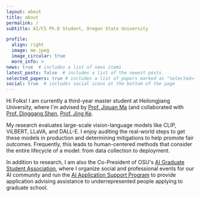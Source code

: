```yaml
---
layout: about
title: about
permalink: /
subtitle: AI/CS Ph.D Student, Oregon State University

profile:
  align: right
  image: me.jpeg
  image_circular: true
  more_info: >
news: true  # includes a list of news items
latest_posts: false  # includes a list of the newest posts
selected_papers: true # includes a list of papers marked as "selected={true}"
social: true  # includes social icons at the bottom of the page
---
```


Hi Folks! I am currently a third-year master student at Heilongjiang University, where I'm advised by [Prof. Jiquan Ma]([https://web.engr.oregonstate.edu/~leestef/](https://jsjrj.hlju.edu.cn/info/1969/1526.htm)) (and collaborated with [Prof. Dinggang Shen]([https://minsuk.com/](https://scholar.google.com/citations?user=v6VYQC8AAAAJ&hl=zh-CN)),
[Prof. Jing Ke]([[https://minsuk.com/](https://scholar.google.com/citations?user=v6VYQC8AAAAJ&hl=zh-CN](https://scholar.google.com/citations?hl=zh-CN&user=zX41yC8AAAAJ))).

My research evaluates large-scale vision-language models like CLIP, ViLBERT, LLaVA, and DALL-E. I enjoy auditing the real-world steps to get these models in production and determining mitigations to help promote fair outcomes. Frequently, this leads to human-centered methods that consider the entire lifecycle of a model: from data collection to deployment.

In addition to research, I am also the Co-President of OSU's [AI Graduate Student Association](https://www.aigsa.club/), where I organize social and professional events for our AI community and run the [AI Application Support Program](https://www.aigsa.club/aiasp/) to provide application advising assistance to underrepresented people applying to graduate school.

